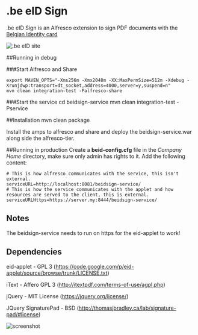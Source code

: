 .be eID Sign
============

.be eID Sign is an Alfresco extension to sign PDF documents with the [Belgian Identity card](http://eid.belgium.be/en/)

![.be eID site](http://eid.belgium.be/en/binaries/logo_eid-en_tcm406-106385.jpg)


##Running in debug

###Start Alfresco and Share

    export MAVEN_OPTS="-Xms256m -Xmx2048m -XX:MaxPermSize=512m -Xdebug -Xrunjdwp:transport=dt_socket,address=4000,server=y,suspend=n"
    mvn clean integration-test -Palfresco-share

###Start the service
    cd beidsign-service
    mvn clean integration-test -Pservice


##Installation
    mvn clean package

 Install the amps to alfresco and share and deploy the beidsign-service.war along side the alfresco-tier.
 
##Running in production
Create a **beid-config.cfg** file in the *Company Home* directory, make sure only admin has rights to it.
Add the following content:

    # This is how alfresco communicates with the service, this isn't external.
    serviceURL=http://localhost:8081/beidsign-service/
    # This is how the service communicates with the applet and how resources are served to the client, this is external.
    serviceURLHttps=https://server.my:8444/beidsign-service/


Notes
-----
The beidsign-service needs to run on https for the eid-applet to work!


Dependencies
-----
eid-applet - GPL 3 (https://code.google.com/p/eid-applet/source/browse/trunk/LICENSE.txt)

iText - Affero GPL 3 (http://itextpdf.com/terms-of-use/agpl.php)

jQuery - MIT License (https://jquery.org/license/)

JQuery SignaturePad - BSD (http://thomasjbradley.ca/lab/signature-pad/#license)


![screenshot](http://imgbin.org/images/thumbs/ext17440.png)
